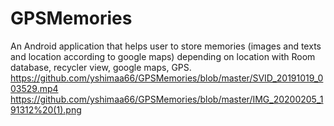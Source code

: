 # GPSMemories
An Android application that helps user to store memories (images and texts and location according to google maps) depending on location with Room database, recycler view, google maps, GPS.
https://github.com/yshimaa66/GPSMemories/blob/master/SVID_20191019_003529.mp4
https://github.com/yshimaa66/GPSMemories/blob/master/IMG_20200205_191312%20(1).png
